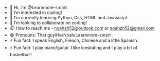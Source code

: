 - 👋 Hi, I’m @Learnmore-smart
- 👀 I’m interested in coding!
- 🌱 I’m currently learning Python, Css, HTML and Javascript
- 💞️ I’m looking to collaborate on coding!
- 📫 How to reach me - noahzh52@outlook.com or noahzh52@gmail.com
- 😄 Pronouns: That guy/He/Noah/Learnmore-smart
- ⚡ Fun fact: I speak English, French, Chinese and a little Spanish.
- ⚡ Fun fact: I play piano/guitar. I like iceskating and I play a bit of basketball!

<!---
Learnmore-smart/Learnmore-smart is a ✨ special ✨ repository because its `README.md` (this file) appears on your GitHub profile.
You can click the Preview link to take a look at your changes.
--->
